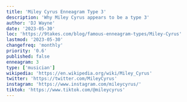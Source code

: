 ```yaml
---
title: 'Miley Cyrus Enneagram Type 3'
description: 'Why Miley Cyrus appears to be a type 3'
author: 'DJ Wayne'
date: '2023-05-30'
loc: 'https://9takes.com/blog/famous-enneagram-types/Miley-Cyrus'
lastmod: '2023-05-30'
changefreq: 'monthly'
priority: '0.6'
published: false
enneagram: 3
type: ['musician']
wikipedia: 'https://en.wikipedia.org/wiki/Miley_Cyrus'
twitter: 'https://twitter.com/MileyCyrus' 
instagram: 'https://www.instagram.com/mileycyrus/'
tiktok: 'https://www.tiktok.com/@mileycyrus'
---
```

